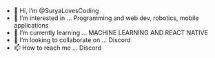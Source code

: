 - 👋 Hi, I’m @SuryaLovesCoding
- 👀 I’m interested in ... Programming and web dev, robotics, mobile applications
- 🌱 I’m currently learning ... MACHINE LEARNING AND REACT NATIVE
- 💞️ I’m looking to collaborate on ... Discord
- 📫 How to reach me ... Discord 

<!---
SuryaLOVESCODING/SuryaLOVESCODING is a ✨ special ✨ repository because its `README.md` (this file) appears on your GitHub profile.
You can click the Preview link to take a look at your changes.
--->
